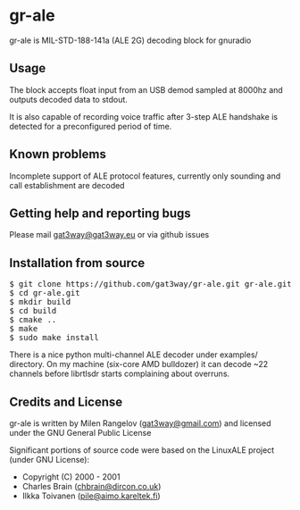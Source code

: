 gr-ale
====

gr-ale is MIL-STD-188-141a (ALE 2G) decoding block for gnuradio


Usage
-----

The block accepts float input from an USB demod sampled at 8000hz and outputs decoded data to stdout.

It is also capable of recording voice traffic after 3-step ALE handshake is detected for a preconfigured period of time.


Known problems
--------------

Incomplete support of ALE protocol features, currently only sounding and call establishment are decoded


Getting help and reporting bugs
-------------------------------

Please mail gat3way@gat3way.eu or via github issues



Installation from source
------------------------

<pre>
$ git clone https://github.com/gat3way/gr-ale.git gr-ale.git
$ cd gr-ale.git
$ mkdir build
$ cd build
$ cmake ..
$ make
$ sudo make install
</pre>


There is a nice python multi-channel ALE decoder under examples/ directory. On my machine (six-core AMD bulldozer) it can decode ~22 channels before librtlsdr starts complaining about overruns.


Credits and License
-------------------

gr-ale is written by Milen Rangelov (gat3way@gmail.com) and licensed under the GNU General Public License

Significant portions of source code were based on the LinuxALE project (under GNU License):

 * Copyright (C) 2000 - 2001 
 *   Charles Brain (chbrain@dircon.co.uk)
 *   Ilkka Toivanen (pile@aimo.kareltek.fi)
